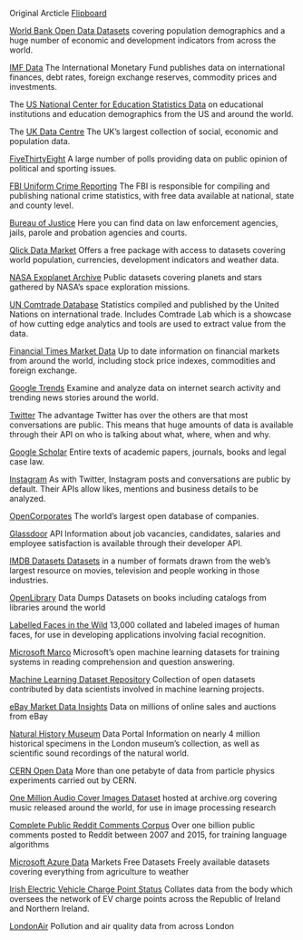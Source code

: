 Original Arcticle [Flipboard](https://flipboard.com/@flipboard/-big-data-and-ai-30-amazing-and-free-pub/f-47fb12acaa%2Fforbes.com)


[World Bank Open Data Datasets](https://data.worldbank.org/) covering population demographics and a huge number of economic and development indicators from across the world.

[IMF Data](https://www.imf.org/en/Data) The International Monetary Fund publishes data on international finances, debt rates, foreign exchange reserves, commodity prices and investments.

The [US National Center for Education Statistics Data](https://nces.ed.gov/) on educational institutions and education demographics from the US and around the world.

The [UK Data Centre](https://www.ukdataservice.ac.uk/) The UK’s largest collection of social, economic and population data.

[FiveThirtyEight](http://fivethirtyeight.com/) A large number of polls providing data on public opinion of political and sporting issues.

[FBI Uniform Crime Reporting](https://ucr.fbi.gov/) The FBI is responsible for compiling and publishing national crime statistics, with free data available at national, state and county level.

[Bureau of Justice](https://www.bjs.gov/index.cfm?ty=dca) Here you can find data on law enforcement agencies, jails, parole and probation agencies and courts.

[Qlick Data Market](https://www.qlik.com/us/products/qlik-data-market) Offers a free package with access to datasets covering world population, currencies, development indicators and weather data.

[NASA Exoplanet Archive](https://exoplanetarchive.ipac.caltech.edu/) Public datasets covering planets and stars gathered by NASA’s space exploration missions.

[UN Comtrade Database](https://comtrade.un.org/) Statistics compiled and published by the United Nations on international trade. Includes Comtrade Lab which is a showcase of how cutting edge analytics and tools are used to extract value from the data.

[Financial Times Market Data](https://markets.ft.com/data/) Up to date information on financial markets from around the world, including stock price indexes, commodities and foreign exchange.

[Google Trends](https://trends.google.com/trends/) Examine and analyze data on internet search activity and trending news stories around the world.

[Twitter](https://developer.twitter.com/en/docs/tweets/search/overview) The advantage Twitter has over the others are that most conversations are public. This means that huge amounts of data is available through their API on who is talking about what, where, when and why.

[Google Scholar](https://scholar.google.com/) Entire texts of academic papers, journals, books and legal case law.

[Instagram](https://developers.facebook.com/products/instagram/) As with Twitter, Instagram posts and conversations are public by default. Their APIs allow likes, mentions and business details to be analyzed.

[OpenCorporates](https://opencorporates.com/) The world’s largest open database of companies.

[Glassdoor](https://www.glassdoor.com/developer/index.htm) API Information about job vacancies, candidates, salaries and employee satisfaction is available through their developer API.

[IMDB Datasets Datasets](http://www.imdb.com/interfaces/) in a number of formats drawn from the web’s largest resource on movies, television and people working in those industries.

[OpenLibrary](https://openlibrary.org/developers/dumps) Data Dumps Datasets on books including catalogs from libraries around the world

[Labelled Faces in the Wild](http://vis-www.cs.umass.edu/lfw/) 13,000 collated and labeled images of human faces, for use in developing applications involving facial recognition.

[Microsoft Marco](http://www.msmarco.org/) Microsoft’s open machine learning datasets for training systems in reading comprehension and question answering.

[Machine Learning Dataset Repository](http://mldata.org/) Collection of open datasets contributed by data scientists involved in machine learning projects.

[eBay Market Data Insights](https://go.developer.ebay.com/ebay-marketplace-insights) Data on millions of online sales and auctions from eBay

[Natural History Museum](http://data.nhm.ac.uk/) Data Portal Information on nearly 4 million historical specimens in the London museum’s collection, as well as scientific sound recordings of the natural world.

[CERN Open Data](http://opendata.cern.ch/) More than one petabyte of data from particle physics experiments carried out by CERN.

[One Million Audio Cover Images Dataset](https://archive.org/details/audio-covers) hosted at archive.org covering music released around the world, for use in image processing research

[Complete Public Reddit Comments Corpus](https://archive.org/details/2015_reddit_comments_corpus) Over one billion public comments posted to Reddit between 2007 and 2015, for training language algorithms

[Microsoft Azure Data](http://datamarket.azure.com/browse/data?price=free) Markets Free Datasets Freely available datasets covering everything from agriculture to weather

[Irish Electric Vehicle Charge Point Status](http://www.mlopt.com/?p=6598) Collates data from the body which oversees the network of EV charge points across the Republic of Ireland and Northern Ireland.

[LondonAir](http://www.londonair.org.uk/london/asp/datadownload.asp) Pollution and air quality data from across London